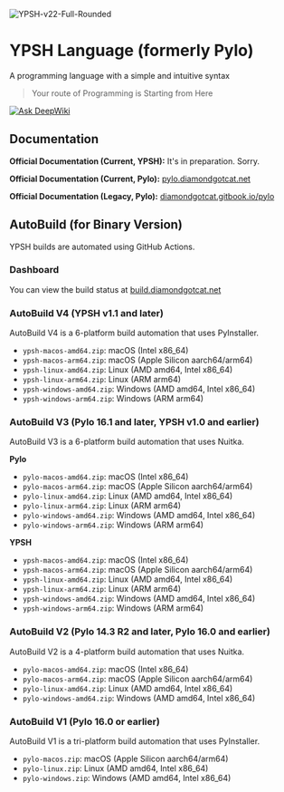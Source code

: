 
![YPSH-v22-Full-Rounded](https://github.com/user-attachments/assets/2ba6c366-c582-4896-8784-064895033a6a)

# YPSH Language (formerly Pylo)
A programming language with a simple and intuitive syntax
> Your route of Programming is Starting from Here

[![Ask DeepWiki](https://deepwiki.com/badge.svg)](https://deepwiki.com/DiamondGotCat/YPSH)

## Documentation
**Official Documentation (Current, YPSH):** It's in preparation. Sorry.

**Official Documentation (Current, Pylo):** [pylo.diamondgotcat.net](https://pylo.diamondgotcat.net)

**Official Documentation (Legacy, Pylo):** [diamondgotcat.gitbook.io/pylo](https://diamondgotcat.gitbook.io/pylo/)

## AutoBuild (for Binary Version)
YPSH builds are automated using GitHub Actions.

### Dashboard
You can view the build status at [build.diamondgotcat.net](https://build.diamondgotcat.net/)

### AutoBuild V4 (YPSH v1.1 and later)
AutoBuild V4 is a 6-platform build automation that uses PyInstaller.
- `ypsh-macos-amd64.zip`: macOS (Intel x86_64)
- `ypsh-macos-arm64.zip`: macOS (Apple Silicon aarch64/arm64)
- `ypsh-linux-amd64.zip`: Linux (AMD amd64, Intel x86_64)
- `ypsh-linux-arm64.zip`: Linux (ARM arm64)
- `ypsh-windows-amd64.zip`: Windows (AMD amd64, Intel x86_64)
- `ypsh-windows-arm64.zip`: Windows (ARM arm64)

### AutoBuild V3 (Pylo 16.1 and later, YPSH v1.0 and earlier)
AutoBuild V3 is a 6-platform build automation that uses Nuitka.

**Pylo**
- `pylo-macos-amd64.zip`: macOS (Intel x86_64)
- `pylo-macos-arm64.zip`: macOS (Apple Silicon aarch64/arm64)
- `pylo-linux-amd64.zip`: Linux (AMD amd64, Intel x86_64)
- `pylo-linux-arm64.zip`: Linux (ARM arm64)
- `pylo-windows-amd64.zip`: Windows (AMD amd64, Intel x86_64)
- `pylo-windows-arm64.zip`: Windows (ARM arm64)

**YPSH**
- `ypsh-macos-amd64.zip`: macOS (Intel x86_64)
- `ypsh-macos-arm64.zip`: macOS (Apple Silicon aarch64/arm64)
- `ypsh-linux-amd64.zip`: Linux (AMD amd64, Intel x86_64)
- `ypsh-linux-arm64.zip`: Linux (ARM arm64)
- `ypsh-windows-amd64.zip`: Windows (AMD amd64, Intel x86_64)
- `ypsh-windows-arm64.zip`: Windows (ARM arm64)

### AutoBuild V2 (Pylo 14.3 R2 and later, Pylo 16.0 and earlier)
AutoBuild V2 is a 4-platform build automation that uses Nuitka.
- `pylo-macos-amd64.zip`: macOS (Intel x86_64)
- `pylo-macos-arm64.zip`: macOS (Apple Silicon aarch64/arm64)
- `pylo-linux-amd64.zip`: Linux (AMD amd64, Intel x86_64)
- `pylo-windows-amd64.zip`: Windows (AMD amd64, Intel x86_64)

### AutoBuild V1 (Pylo 16.0 or earlier)
AutoBuild V1 is a tri-platform build automation that uses PyInstaller.
- `pylo-macos.zip`: macOS (Apple Silicon aarch64/arm64)
- `pylo-linux.zip`: Linux (AMD amd64, Intel x86_64)
- `pylo-windows.zip`: Windows (AMD amd64, Intel x86_64)

